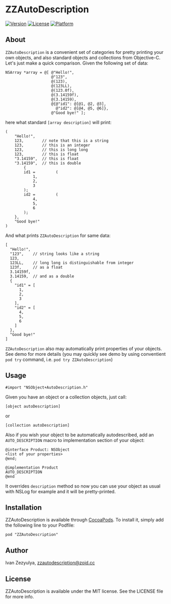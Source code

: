 # ZZAutoDescription

[![Version](https://img.shields.io/cocoapods/v/ZZAutoDescription.svg?style=flat)](http://cocoadocs.org/docsets/ZZAutoDescription)
[![License](https://img.shields.io/cocoapods/l/ZZAutoDescription.svg?style=flat)](http://cocoadocs.org/docsets/ZZAutoDescription)
[![Platform](https://img.shields.io/cocoapods/p/ZZAutoDescription.svg?style=flat)](http://cocoadocs.org/docsets/ZZAutoDescription)

## About

`ZZAutoDescription` is a convenient set of categories for pretty printing your own objects, and also standard objects and collections from Objective-C.
Let's just make a quick comparison. Given the following set of data:

    NSArray *array = @[ @"Hello!",
                        @"123",
                        @(123),
                        @(123LL),
                        @(123.0f),
                        @(3.14159f),
                        @(3.14159),
                        @{@"id1": @[@1, @2, @3],
                          @"id2": @[@4, @5, @6]},
                        @"Good bye!" ];

here what standard `[array description]` will print:

    (
		"Hello!",
		123, 		// note that this is a string
		123, 		// this is an integer
		123, 		// this is long long
		123, 		// this is float
		"3.14159", 	// this is float
		"3.14159", 	// this is double
			{
			id1 =         (
				1,
				2,
				3
			);
			id2 =         (
				4,
				5,
				6
			);
		},
		"Good bye!"
	)

And what prints `ZZAutoDescription` for same data:

	[
	  "Hello!",
	  "123",    // string looks like a string
	  123,
	  123LL,    // long long is distinguishable from integer
	  123f,     // as a float
	  3.14159f,
	  3.14159,  // and as a double
	  {
		"id1" = [
		  1,
		  2,
		  3
		],
		"id2" = [
		  4,
		  5,
		  6
		]
	  },
	  "Good bye!"
	]

`ZZAutoDescription` also may automatically print properties of your objects.
See demo for more details (you may quickly see demo by using conventient `pod try` command, i.e. `pod try ZZAutoDescription`)

## Usage

	#import "NSObject+AutoDescription.h"

Given you have an object or a collection objects, just call:

	[object autoDescription]

or

	[collection autoDescription]

Also if you wish your object to be automatically autodescribed, add an `AUTO_DESCRIPTION` macro to implementation section of your object:

	@interface Product: NSObject
	<list of your properties>
	@end;

	@implementation Product
	AUTO_DESCRIPTION
	@end

It overrides `description` method so now you can use your object as usual with NSLog for example and it will be pretty-printed.

## Installation

ZZAutoDescription is available through [CocoaPods](http://cocoapods.org). To install
it, simply add the following line to your Podfile:

    pod "ZZAutoDescription"

## Author

Ivan Zezyulya, zzautodescription@zoid.cc

## License

ZZAutoDescription is available under the MIT license. See the LICENSE file for more info.

